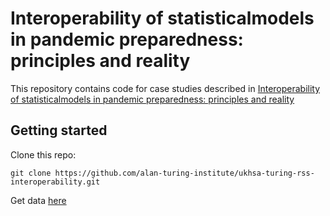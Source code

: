 # Interoperability  of  statisticalmodels  in  pandemic preparedness:  principles  and reality

This repository contains code for case studies described in [Interoperability  of  statisticalmodels  in  pandemic preparedness:  principles  and reality](https://arxiv.org/pdf/2109.13730.pdf)


## Getting started

Clone this repo:

```{bash}
git clone https://github.com/alan-turing-institute/ukhsa-turing-rss-interoperability.git
```

Get data [here](https://github.com/alan-turing-institute/ukhsa-turing-rss-interoperability-data)
